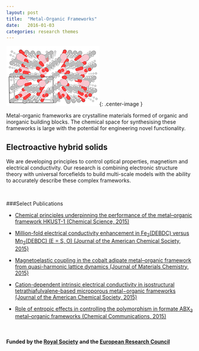 ```yaml
---
layout: post
title:  "Metal-Organic Frameworks"
date:   2016-01-03
categories: research themes
---
```


![](/gifs/mof.gif){: .center-image }


Metal-organic frameworks are crystalline materials formed of organic and inorganic building blocks. 
The chemical space for synthesising these frameworks is large with the potential for engineering novel
functionality.

## Electroactive hybrid solids 
We are developing principles to control optical properties, magnetism and electrical conductivity. 
Our research is combining electronic structure theory with universal forcefields to build multi-scale models with the ability to accurately describe these complex frameworks. 

<br>

###Select Publications

- [Chemical principles underpinning the performance of the metal–organic framework HKUST-1 (Chemical Science, 2015)](http://dx.doi.org/10.1039/c5sc01489a)

- [Million-fold electrical conductivity enhancement in Fe<sub>2</sub>(DEBDC) versus Mn<sub>2</sub>(DEBDC) (E = S, O) (Journal of the American Chemical Society, 2015)](http://dx.doi.org/10.1021/jacs.5b02897)

- [Magnetoelastic coupling in the cobalt adipate metal–organic framework from quasi-harmonic lattice dynamics (Journal of Materials Chemistry, 2015)](http://dx.doi.org/10.1039/c5tc02633d)

- [Cation-dependent intrinsic electrical conductivity in isostructural tetrathiafulvalene-based microporous metal−organic frameworks (Journal of the American Chemical Society, 2015)](http://dx.doi.org/10.1021/ja512437u)

- [Role of entropic effects in controlling the polymorphism in formate ABX<sub>3</sub> metal–organic frameworks (Chemical Communications, 2015)](http://dx.doi.org/10.1039/c5cc06190c)

<br>

#### Funded by the [Royal Society](https://royalsociety.org/grants-schemes-awards/grants/university-research/) and the [European Research Council](https://erc.europa.eu/)